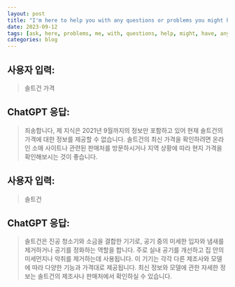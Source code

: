 ```yaml
---
layout: post
title: "I'm here to help you with any questions or problems you might have. Feel free to ask me anything!"
date: 2023-09-12
tags: [ask, here, problems, me, with, questions, help, might, have, anything, or, to, free, Feel, I, m, you, any]
categories: blog
---
```



## 사용자 입력:
> 솔트건 가격

## ChatGPT 응답:
> 죄송합니다, 제 지식은 2021년 9월까지의 정보만 포함하고 있어 현재 솔트건의 가격에 대한 정보를 제공할 수 없습니다. 솔트건의 최신 가격을 확인하려면 온라인 소매 사이트나 관련된 판매처를 방문하시거나 지역 상황에 따라 현지 가격을 확인해보시는 것이 좋습니다.

## 사용자 입력:
> 솔트건

## ChatGPT 응답:
> 솔트건은 진공 청소기와 소금을 결합한 기기로, 공기 중의 미세한 입자와 냄새를 제거하거나 공기를 정화하는 역할을 합니다. 주로 실내 공기를 개선하고 집 안의 미세먼지나 악취를 제거하는데 사용됩니다. 이 기기는 각각 다른 제조사와 모델에 따라 다양한 기능과 가격대로 제공됩니다. 최신 정보와 모델에 관한 자세한 정보는 솔트건의 제조사나 판매처에서 확인하실 수 있습니다.

